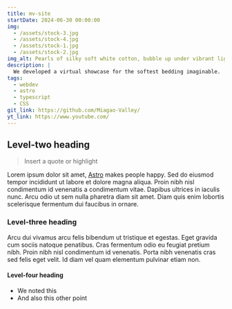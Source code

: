 ```yaml
---
title: mv-site
startDate: 2024-06-30 00:00:00
img:
  - /assets/stock-3.jpg
  - /assets/stock-4.jpg
  - /assets/stock-1.jpg
  - /assets/stock-2.jpg
img_alt: Pearls of silky soft white cotton, bubble up under vibrant lighting
description: |
  We developed a virtual showcase for the softest bedding imaginable.
tags:
  - webdev
  - astro
  - typescript
  - CSS
git_link: https://github.com/Miagao-Valley/
yt_link: https://www.youtube.com/
---
```


## Level-two heading

> Insert a quote or highlight

Lorem ipsum dolor sit amet, <a href="https://astro.build/">Astro</a> makes people happy. Sed do eiusmod tempor incididunt ut labore et dolore magna aliqua. Proin nibh nisl condimentum id venenatis a condimentum vitae. Dapibus ultrices in iaculis nunc. Arcu odio ut sem nulla pharetra diam sit amet. Diam quis enim lobortis scelerisque fermentum dui faucibus in ornare.

### Level-three heading

Arcu dui vivamus arcu felis bibendum ut tristique et egestas. Eget gravida cum sociis natoque penatibus. Cras fermentum odio eu feugiat pretium nibh. Proin nibh nisl condimentum id venenatis. Porta nibh venenatis cras sed felis eget velit. Id diam vel quam elementum pulvinar etiam non.

#### Level-four heading

- We noted this
- And also this other point
